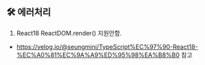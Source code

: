 ## 🛠 에러처리

1. React18 ReactDOM.render() 지원안함.

- https://velog.io/@seungmini/TypeScript%EC%97%90-React18-%EC%A0%81%EC%9A%A9%ED%95%98%EA%B8%B0 참고
